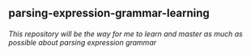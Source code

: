 ## parsing-expression-grammar-learning

###### This repository will be the way for me to learn and master as much as possible about parsing expression grammar
